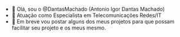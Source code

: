 - 👋 Olá, sou o @DantasMachado (Antonio Igor Dantas Machado)
- 👋 Atuação como Especialista em Telecomunicações Redes/IT
- 👋 Em breve vou postar alguns dos meus projetos para que possam facilitar seu projeto e os meus mesmo.

<!---
DantasMachado/DantasMachado is a ✨ special ✨ repository because its `README.md` (this file) appears on your GitHub profile.
You can click the Preview link to take a look at your changes.
--->
